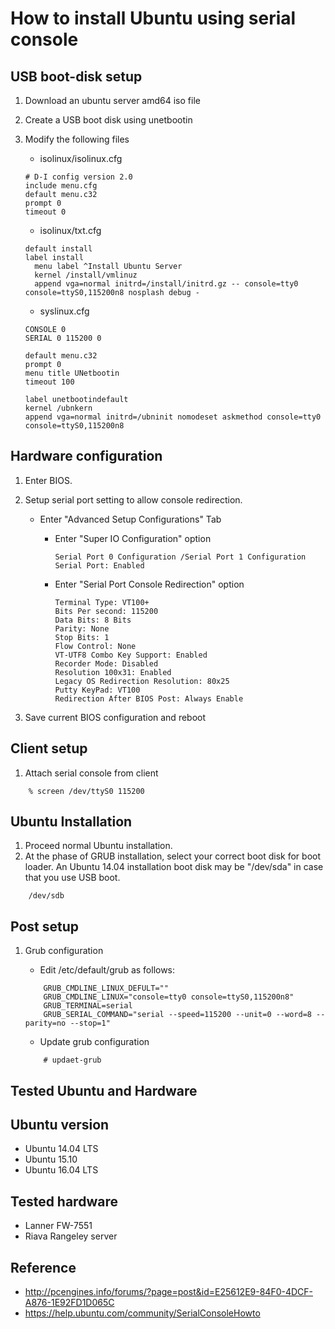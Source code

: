 How to install Ubuntu using serial console
==========================================

USB boot-disk setup
------------------------------------------

1. Download an ubuntu server amd64 iso file
2. Create a USB boot disk using unetbootin
3. Modify the following files

	- isolinux/isolinux.cfg

	```
	# D-I config version 2.0
	include menu.cfg
	default menu.c32
	prompt 0
	timeout 0
	```
	- isolinux/txt.cfg

	```
	default install
	label install
	  menu label ^Install Ubuntu Server
	  kernel /install/vmlinuz
      append vga=normal initrd=/install/initrd.gz -- console=tty0 console=ttyS0,115200n8 nosplash debug -
	```

	- syslinux.cfg

	```
	CONSOLE 0
	SERIAL 0 115200 0

	default menu.c32
	prompt 0
	menu title UNetbootin
	timeout 100

	label unetbootindefault
	kernel /ubnkern
    append vga=normal initrd=/ubninit nomodeset askmethod console=tty0 console=ttyS0,115200n8
	```

Hardware configuration
------------------------------------------
1. Enter BIOS.
2. Setup serial port setting to allow console redirection.

	- Enter "Advanced Setup Configurations" Tab

	    - Enter "Super IO Configuration" option

			```
			Serial Port 0 Configuration /Serial Port 1 Configuration
			Serial Port: Enabled
			```

		- Enter "Serial Port Console Redirection" option

			```
			Terminal Type: VT100+
			Bits Per second: 115200
			Data Bits: 8 Bits
			Parity: None
			Stop Bits: 1
			Flow Control: None
			VT-UTF8 Combo Key Support: Enabled
			Recorder Mode: Disabled
			Resolution 100x31: Enabled
			Legacy OS Redirection Resolution: 80x25
			Putty KeyPad: VT100
			Redirection After BIOS Post: Always Enable
			```

3. Save current BIOS configuration and reboot

Client setup
------------------------------------------
1. Attach serial console from client

```
	% screen /dev/ttyS0 115200
```

Ubuntu Installation
------------------------------------------
1. Proceed normal Ubuntu installation.
2. At the phase of GRUB installation, select your correct boot disk for boot loader.
An Ubuntu 14.04 installation boot disk may be "/dev/sda" in case that you use USB boot.

```
    /dev/sdb
```

Post setup
------------------------------------------
1. Grub configuration

	- Edit /etc/default/grub as follows:

	```
		GRUB_CMDLINE_LINUX_DEFULT=""
		GRUB_CMDLINE_LINUX="console=tty0 console=ttyS0,115200n8"
		GRUB_TERMINAL=serial
		GRUB_SERIAL_COMMAND="serial --speed=115200 --unit=0 --word=8 --parity=no --stop=1"
	```

	- Update grub configuration

	```
		# updaet-grub
	```

Tested Ubuntu and Hardware
------------------------------------------
## Ubuntu version
- Ubuntu 14.04 LTS
- Ubuntu 15.10
- Ubuntu 16.04 LTS

## Tested hardware
- Lanner FW-7551
- Riava Rangeley server


Reference
------------------------------------------
- http://pcengines.info/forums/?page=post&id=E25612E9-84F0-4DCF-A876-1E92FD1D065C
- https://help.ubuntu.com/community/SerialConsoleHowto
